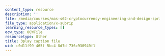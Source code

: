 ```yaml
---
content_type: resource
description: ''
file: /media/courses/mas-s62-cryptocurrency-engineering-and-design-spring-2018/c0d11f99465f5bc48d7d736c930940f1_IJquEYhiq_U.vtt
file_type: application/x-subrip
learning_resource_types: []
ocw_type: OCWFile
resourcetype: Other
title: 3play caption file
uid: c0d11f99-465f-5bc4-8d7d-736c930940f1
---
```

